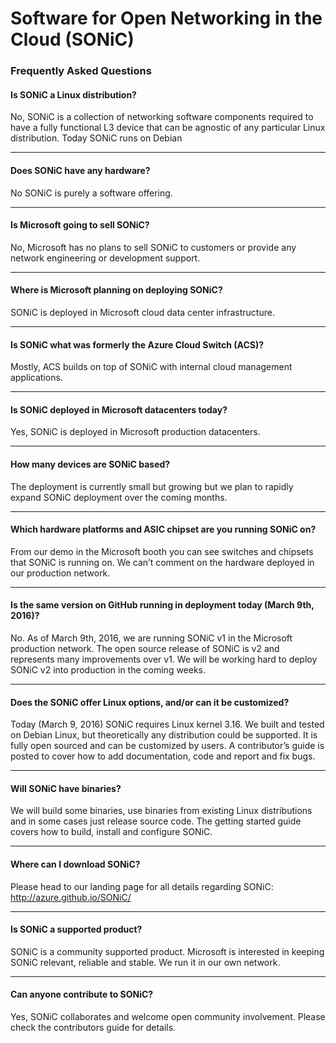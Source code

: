 # Software for Open Networking in the Cloud (SONiC)

### Frequently Asked Questions

#### Is SONiC a Linux distribution?
No, SONiC is a collection of networking software components required to have a fully functional L3 device that can be agnostic of any particular Linux distribution. Today SONiC runs on Debian 

-------------------------------------

#### Does SONiC have any hardware?
No SONiC is purely a software offering.

-------------------------------------

#### Is Microsoft going to sell SONiC?
No, Microsoft has no plans to sell SONiC to customers or provide any network engineering or development support.

-------------------------------------

#### Where is Microsoft planning on deploying SONiC?
SONiC is deployed in Microsoft cloud data center infrastructure.  

-------------------------------------

#### Is SONiC what was formerly the Azure Cloud Switch (ACS)?
Mostly, ACS builds on top of SONiC with internal cloud management applications. 

-------------------------------------

#### Is SONiC deployed in Microsoft datacenters today?
Yes, SONiC is deployed in Microsoft production datacenters.

-------------------------------------

#### How many devices are SONiC based?
The deployment is currently small but growing but we plan to rapidly expand SONiC deployment over the coming months. 

-------------------------------------

#### Which hardware platforms and ASIC chipset are you running SONiC on?
From our demo in the Microsoft booth you can see switches and chipsets that SONiC is running on. We can’t comment on the hardware deployed in our production network.  

-------------------------------------

#### Is the same version on GitHub running in deployment today (March 9th, 2016)?
No. As of March 9th, 2016, we are running SONiC v1 in the Microsoft production network.  The open source release of SONiC is v2 and represents many improvements over v1. We will be working hard to deploy SONiC v2 into production in the coming weeks.

-------------------------------------

#### Does the SONiC offer Linux options, and/or can it be customized?
Today (March 9, 2016) SONiC requires Linux kernel 3.16.  We built and tested on Debian Linux, but theoretically any distribution could be supported.  It is fully open sourced and can be customized by users.  A contributor’s guide is posted to cover how to add documentation, code and report and fix bugs. 

-------------------------------------

#### Will SONiC have binaries?
We will build some binaries, use binaries from existing Linux distributions and in some cases just release source code.  The getting started guide covers how to build, install and configure SONiC.

-------------------------------------

#### Where can I download SONiC?
Please head to our landing page for all details regarding SONiC: http://azure.github.io/SONiC/

-------------------------------------

#### Is SONiC a supported product?
SONiC is a community supported product.  Microsoft is interested in keeping SONiC relevant, reliable and stable.  We run it in our own network.

-------------------------------------
 
#### Can anyone contribute to SONiC?
Yes, SONiC collaborates and welcome open community involvement. Please check the contributors guide for details. 
